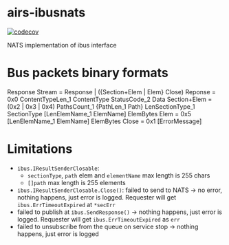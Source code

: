# airs-ibusnats
[![codecov](https://codecov.io/gh/untillpro/airs-ibusnats/branch/master/graph/badge.svg?token=HmtGrmC6C1)](https://codecov.io/gh/untillpro/airs-ibusnats)

NATS implementation of ibus interface

# Bus packets binary formats

Response Stream = Response | ({Section+Elem | Elem} Close)
Reponse = 0x0 ContentTypeLen_1 ContentType StatusCode_2 Data
Section+Elem = (0x2 | 0x3 | 0x4) PathsCount_1 {PathLen_1 Path} LenSectionType_1 SectionType [LenElemName_1 ElemName] ElemBytes
Elem = 0x5 [LenElemName_1 ElemName] ElemBytes
Close = 0x1 [ErrorMessage]

# Limitations
- `ibus.IResultSenderClosable`:
  - `sectionType`, `path` elem and `elementName` max length is 255 chars
  - `[]path` max length is 255 elements
- `ibus.IResultSenderClosable.Close()`: failed to send to NATS -> no error, nothing happens, just error is logged. Requester will get `ibus.ErrTimeoutExpired` at `*secErr`
- failed to publish at `ibus.SendResponse()` -> nothing happens, just error is logged. Requester will get `ibus.ErrTimeoutExpired` as `err`
- failed to unsubscribe from the queue on service stop -> nothing happens, just error is logged
